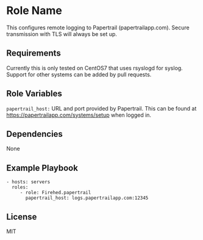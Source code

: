 Role Name
=========

This configures remote logging to Papertrail (papertrailapp.com). Secure transmission with TLS will always be set up.

Requirements
------------

Currently this is only tested on CentOS7 that uses rsyslogd for syslog. Support
for other systems can be added by pull requests.

Role Variables
--------------

`papertrail_host:` URL and port provided by Papertrail. This can be found at https://papertrailapp.com/systems/setup when logged in.

Dependencies
------------

None

Example Playbook
----------------
    - hosts: servers
      roles:
         - role: Firehed.papertrail
           papertrail_host: logs.papertrailapp.com:12345

License
-------

MIT
